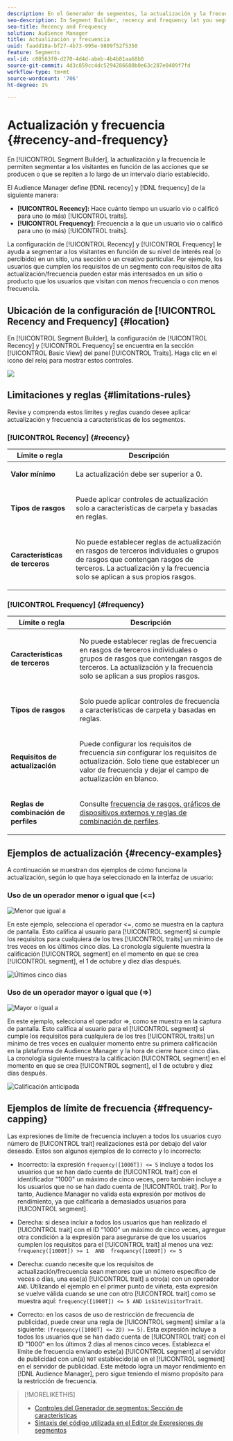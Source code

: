 ```yaml
---
description: En el Generador de segmentos, la actualización y la frecuencia le permiten segmentar a los visitantes en función de las acciones que se producen o que se repiten a lo largo de un intervalo diario establecido.
seo-description: In Segment Builder, recency and frequency let you segment visitors based on actions that occur or repeat over a set daily interval.
seo-title: Recency and Frequency
solution: Audience Manager
title: Actualización y frecuencia
uuid: faadd18a-bf27-4b73-995e-9809f52f5350
feature: Segments
exl-id: c00563f0-d270-4d4d-abeb-4b4b81aa68b8
source-git-commit: 4d3c859cc4dc5294286680b0e63c287e0409f7fd
workflow-type: tm+mt
source-wordcount: '706'
ht-degree: 1%

---
```


# Actualización y frecuencia {#recency-and-frequency}

En [!UICONTROL Segment Builder], la actualización y la frecuencia le permiten segmentar a los visitantes en función de las acciones que se producen o que se repiten a lo largo de un intervalo diario establecido.

El Audience Manager define [!DNL recency] y [!DNL frequency] de la siguiente manera:

* **[!UICONTROL Recency]:** Hace cuánto tiempo un usuario vio o calificó para uno (o más) [!UICONTROL traits].
* **[!UICONTROL Frequency]:** Frecuencia a la que un usuario vio o calificó para uno (o más) [!UICONTROL traits].

La configuración de [!UICONTROL Recency] y [!UICONTROL Frequency] le ayuda a segmentar a los visitantes en función de su nivel de interés real (o percibido) en un sitio, una sección o un creativo particular. Por ejemplo, los usuarios que cumplen los requisitos de un segmento con requisitos de alta actualización/frecuencia pueden estar más interesados en un sitio o producto que los usuarios que visitan con menos frecuencia o con menos frecuencia.

## Ubicación de la configuración de [!UICONTROL Recency and Frequency] {#location}

En [!UICONTROL Segment Builder], la configuración de [!UICONTROL Recency] y [!UICONTROL Frequency] se encuentra en la sección [!UICONTROL Basic View] del panel [!UICONTROL Traits]. Haga clic en el icono del reloj para mostrar estos controles.

![](assets/recency_frequency.png)

## Limitaciones y reglas {#limitations-rules}

Revise y comprenda estos límites y reglas cuando desee aplicar actualización y frecuencia a características de los segmentos.

### [!UICONTROL Recency] {#recency}

<table id="table_026064124C694D75B7A960457D50170B"> 
 <thead> 
  <tr> 
   <th colname="col1" class="entry"> Límite o regla </th> 
   <th colname="col2" class="entry"> Descripción </th> 
  </tr> 
 </thead>
 <tbody> 
  <tr> 
   <td colname="col1"> <p> <b>Valor mínimo</b> </p> </td> 
   <td colname="col2"> <p>La actualización debe ser superior a 0. </p> </td> 
  </tr>
  <tr> 
   <td colname="col1"> <p> <b>Tipos de rasgos</b> </p> </td> 
   <td colname="col2"> <p>Puede aplicar controles de actualización solo a características de carpeta y basadas en reglas. </p> </td> 
  </tr> 
  <tr> 
   <td colname="col1"> <p> <b>Características de terceros</b> </p> </td> 
   <td colname="col2"> <p>No puede establecer reglas de actualización en rasgos de terceros individuales o grupos de rasgos que contengan rasgos de terceros. La actualización y la frecuencia solo se aplican a sus propios rasgos. </p> </td> 
  </tr> 
 </tbody> 
</table>

### [!UICONTROL Frequency] {#frequency}

<table id="table_EBD621D26C8B4D03933E8C0753C892A7"> 
 <thead> 
  <tr> 
   <th colname="col1" class="entry"> Límite o regla </th> 
   <th colname="col2" class="entry"> Descripción </th> 
  </tr> 
 </thead>
 <tbody> 
  <tr> 
   <td colname="col1"> <p> <b>Características de terceros</b> </p> </td> 
   <td colname="col2"> <p>No puede establecer reglas de frecuencia en rasgos de terceros individuales o grupos de rasgos que contengan rasgos de terceros. La actualización y la frecuencia solo se aplican a sus propios rasgos. </p> </td> 
  </tr> 
  <tr> 
   <td colname="col1"> <p> <b>Tipos de rasgos</b> </p> </td> 
   <td colname="col2"> <p>Solo puede aplicar controles de frecuencia a características de carpeta y basadas en reglas. </p> </td> 
  </tr> 
  <tr> 
   <td colname="col1"> <p> <b>Requisitos de actualización</b> </p> </td> 
   <td colname="col2"> <p>Puede configurar los requisitos de frecuencia <i>sin</i> configurar los requisitos de actualización. Solo tiene que establecer un valor de frecuencia y dejar el campo de actualización en blanco. </p> </td> 
  </tr> 
  <tr> 
   <td colname="col1"> <p><b>Reglas de combinación de perfiles</b> </p> </td> 
   <td colname="col2"> <p>Consulte <a href="../../faq/faq-profile-merge.md#trait-freq-device-rules"> frecuencia de rasgos, gráficos de dispositivos externos y reglas de combinación de perfiles</a>. </p> </td> 
  </tr> 
 </tbody> 
</table>

## Ejemplos de actualización {#recency-examples}

A continuación se muestran dos ejemplos de cómo funciona la actualización, según lo que haya seleccionado en la interfaz de usuario:

### Uso de un operador menor o igual que (&lt;=)

![Menor que igual a](assets/less-than-equal-to.png)

En este ejemplo, selecciona el operador &lt;=, como se muestra en la captura de pantalla. Esto califica al usuario para [!UICONTROL segment] si cumple los requisitos para cualquiera de los tres [!UICONTROL traits] un mínimo de tres veces en los últimos cinco días. La cronología siguiente muestra la calificación [!UICONTROL segment] en el momento en que se crea [!UICONTROL segment], el 1 de octubre y diez días después.

![Últimos cinco días](assets/last-5-days.png)

### Uso de un operador mayor o igual que (=>)

![Mayor o igual a](assets/greater-than-equal-to.png)

En este ejemplo, selecciona el operador =>, como se muestra en la captura de pantalla. Esto califica al usuario para el [!UICONTROL segment] si cumple los requisitos para cualquiera de los tres [!UICONTROL traits] un mínimo de tres veces en cualquier momento entre su primera calificación en la plataforma de Audience Manager y la hora de cierre hace cinco días. La cronología siguiente muestra la calificación [!UICONTROL segment] en el momento en que se crea [!UICONTROL segment], el 1 de octubre y diez días después.

![Calificación anticipada](assets/earlier-qualification.png)


## Ejemplos de límite de frecuencia {#frequency-capping}

Las expresiones de límite de frecuencia incluyen a todos los usuarios cuyo número de [!UICONTROL trait] realizaciones está por debajo del valor deseado. Estos son algunos ejemplos de lo correcto y lo incorrecto:

* Incorrecto: la expresión `frequency([1000T]) <= 5` incluye a todos los usuarios que se han dado cuenta de [!UICONTROL trait] con el identificador &quot;1000&quot; un máximo de cinco veces, pero también incluye a los usuarios que no se han dado cuenta de [!UICONTROL trait]. Por lo tanto, Audience Manager no valida esta expresión por motivos de rendimiento, ya que calificaría a demasiados usuarios para [!UICONTROL segment].

* Derecha: si desea incluir a todos los usuarios que han realizado el [!UICONTROL trait] con el ID &quot;1000&quot; un máximo de cinco veces, agregue otra condición a la expresión para asegurarse de que los usuarios cumplen los requisitos para el [!UICONTROL trait] al menos una vez: `frequency([1000T]) >= 1  AND  frequency([1000T]) <= 5`

* Derecha: cuando necesite que los requisitos de actualización/frecuencia sean menores que un número específico de veces o días, una ese(a) [!UICONTROL trait] a otro(a) con un operador `AND`. Utilizando el ejemplo en el primer punto de viñeta, esta expresión se vuelve válida cuando se une con otro [!UICONTROL trait] como se muestra aquí: `frequency([1000T]) <= 5 AND isSiteVisitorTrait`.

* Correcto: en los casos de uso de restricción de frecuencia de publicidad, puede crear una regla de [!UICONTROL segment] similar a la siguiente: `(frequency([1000T] <= 2D) >= 5)`. Esta expresión incluye a todos los usuarios que se han dado cuenta de [!UICONTROL trait] con el ID &quot;1000&quot; en los últimos 2 días al menos cinco veces. Establezca el límite de frecuencia enviando este(a) [!UICONTROL segment] al servidor de publicidad con un(a) `NOT` establecido(a) en el [!UICONTROL segment] en el servidor de publicidad. Este método logra un mayor rendimiento en [!DNL Audience Manager], pero sigue teniendo el mismo propósito para la restricción de frecuencia.

>[!MORELIKETHIS]
>
>* [Controles del Generador de segmentos: Sección de características](../../features/segments/segment-builder.md#segment-builder-controls-traits)
>* [Sintaxis del código utilizada en el Editor de Expresiones de segmentos](../../features/segments/segment-code-syntax.md)
